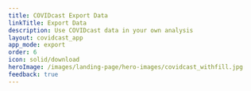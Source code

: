 ```yaml
---
title: COVIDcast Export Data
linkTitle: Export Data
description: Use COVIDcast data in your own analysis
layout: covidcast_app
app_mode: export
order: 6
icon: solid/download
heroImage: /images/landing-page/hero-images/covidcast_withfill.jpg
feedback: true
---
```

